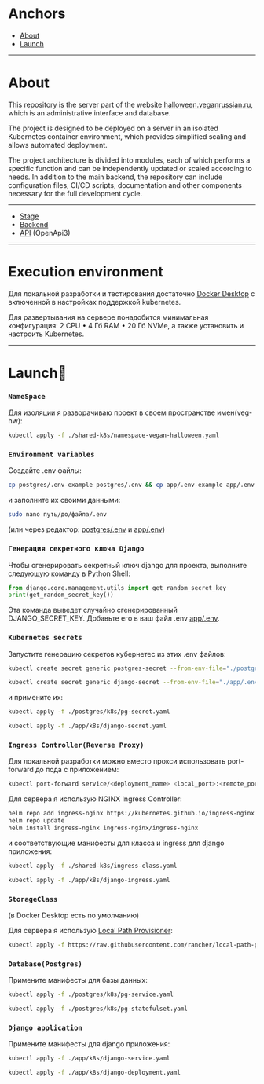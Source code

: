 # Anchors

- [About](#About)
- [Launch](#Launch)
---
# About
This repository is the server part of the website [halloween.veganrussian.ru](https://halloween.veganrussian.ru/), 
which is an administrative interface and database. 

The project is designed to be deployed on a server in an isolated Kubernetes container environment, which provides 
simplified scaling and allows automated deployment.

The project architecture is divided into modules, each of which performs a specific function and can be independently 
updated or scaled according to needs. In addition to the main backend, the repository can include configuration files, 
CI/CD scripts, documentation and other components necessary for the full development cycle.

---
- [Stage](https://github.com/Seal-Pavel/halloween.veganrussian.ru)
- [Backend](https://github.com/Seal-Pavel/halloween_vegan_backend)
- [API](https://seal-pavel.website/api/schema/swagger-ui/) (OpenApi3)

---
# Execution environment
Для локальной разработки и тестирования достаточно [Docker Desktop](https://www.docker.com/products/docker-desktop/) с включенной в настройках поддержкой kubernetes.

Для развертывания на сервере понадобится минимальная конфигурация: 2 CPU • 4 Гб RAM • 20 Гб NVMe, а также установить 
и настроить Kubernetes.

---
# Launch🚀

### `NameSpace`
Для изоляции я разворачиваю проект в своем пространстве имен(veg-hw):
```sh
kubectl apply -f ./shared-k8s/namespace-vegan-halloween.yaml
```

### `Environment variables`
Создайте .env файлы:
```sh
cp postgres/.env-example postgres/.env && cp app/.env-example app/.env
```
и заполните их своими данными:
```sh
sudo nano путь/до/файла/.env
```
(или через редактор: [postgres/.env](postgres%2F.env) и [app/.env](app%2F.env))
### `Генерация секретного ключа Django`

Чтобы сгенерировать секретный ключ django для проекта, выполните следующую команду в Python Shell:

```python
from django.core.management.utils import get_random_secret_key
print(get_random_secret_key())
```
Эта команда выведет случайно сгенерированный DJANGO_SECRET_KEY. Добавьте его в ваш файл .env [app/.env](app%2F.env).

### `Kubernetes secrets`
Запустите генерацию секретов кубернетес из этих .env файлов:
```sh
kubectl create secret generic postgres-secret --from-env-file="./postgres/.env" --namespace=veg-hw --dry-run=client -o yaml > ./postgres/k8s/pg-secret.yaml
```
```sh
kubectl create secret generic django-secret --from-env-file="./app/.env" --namespace=veg-hw --dry-run=client -o yaml > ./app/k8s/django-secret.yaml
```
и примените их:
```sh
kubectl apply -f ./postgres/k8s/pg-secret.yaml
```
```sh
kubectl apply -f ./app/k8s/django-secret.yaml
```

### `Ingress Controller(Reverse Proxy)`
Для локальной разработки можно вместо прокси использовать port-forward до пода с приложением:
```sh
kubectl port-forward service/<deployment_name> <local_port>:<remote_port> -n veg-hw
```
Для сервера я использую NGINX Ingress Controller:
```sh
helm repo add ingress-nginx https://kubernetes.github.io/ingress-nginx
helm repo update
helm install ingress-nginx ingress-nginx/ingress-nginx
```
и соответствующие манифесты для класса и ingress для django приложения:
```sh
kubectl apply -f ./shared-k8s/ingress-class.yaml
```
```sh
kubectl apply -f ./app/k8s/django-ingress.yaml
```

### `StorageClass`
(в Docker Desktop есть по умолчанию)

Для сервера я использую [Local Path Provisioner](https://github.com/rancher/local-path-provisioner):
```sh
kubectl apply -f https://raw.githubusercontent.com/rancher/local-path-provisioner/master/deploy/local-path-storage.yaml
```

### `Database(Postgres)`
Примените манифесты для базы данных:
```sh
kubectl apply -f ./postgres/k8s/pg-service.yaml
```
```sh
kubectl apply -f ./postgres/k8s/pg-statefulset.yaml
```

### `Django application`
Примените манифесты для django приложения:
```sh
kubectl apply -f ./app/k8s/django-service.yaml
```
```sh
kubectl apply -f ./app/k8s/django-deployment.yaml
```


